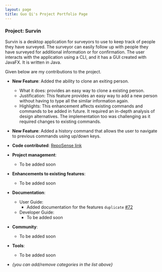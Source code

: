 ```yaml
---
layout: page
title: Guo Qi's Project Portfolio Page
---
```


### Project: Survin

Survin is a desktop application for surveyors to use to keep track of people they have surveyed. The surveyor can easily follow up with people they have surveyed for additional information or for confirmation. The user interacts with the application using a CLI, and it has a GUI created with JavaFX. It is written in Java.

Given below are my contributions to the project.

* **New Feature**: Added the ability to clone an exiting person.
  * What it does: provides an easy way to clone a existing person.
  * Justification: This feature provides an easy way to add a new person without having to type all the similar information again.
  * Highlights: This enhancement affects existing commands and commands to be added in future. It required an in-depth analysis of design alternatives. The implementation too was challenging as it required changes to existing commands.

* **New Feature**: Added a history command that allows the user to navigate to previous commands using up/down keys.

* **Code contributed**: [RepoSense link](https://nus-cs2103-ay2223s1.github.io/tp-dashboard/?search=NUSDG&breakdown=true)

* **Project management**:
  - To be added soon

* **Enhancements to existing features**:
  - To be added soon

* **Documentation**:
  * User Guide:
    * Added documentation for the features `duplicate` [\#72]()
  * Developer Guide:
    - To be added soon

* **Community**:
  - To be added soon

* **Tools**:
  - To be added soon

* _{you can add/remove categories in the list above}_
